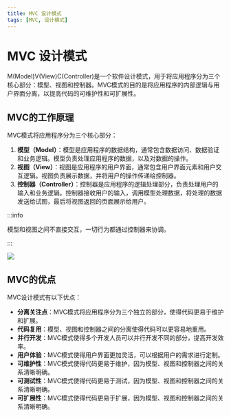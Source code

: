 ```yaml
---
title: MVC 设计模式
tags: [MVC, 设计模式]
---
```


# MVC 设计模式
M(Model)V(View)C(Controller)是一个软件设计模式，用于将应用程序分为三个核心部分：模型、视图和控制器。MVC模式的目的是将应用程序的内部逻辑与用户界面分离，以提高代码的可维护性和可扩展性。

## MVC的工作原理
MVC模式将应用程序分为三个核心部分：
1. **模型（Model）**：模型是应用程序的数据结构，通常包含数据访问、数据验证和业务逻辑。模型负责处理应用程序的数据，以及对数据的操作。
2. **视图（View）**：视图是应用程序的用户界面，通常包含用户界面元素和用户交互逻辑。视图负责展示数据，并将用户的操作传递给控制器。
3. **控制器（Controller）**：控制器是应用程序的逻辑处理部分，负责处理用户的输入和业务逻辑。控制器接收用户的输入，调用模型处理数据，将处理的数据发送给试图，最后将视图返回的页面展示给用户。

:::info

模型和视图之间不直接交互，一切行为都通过控制器来协调。

:::

![](/_assets/MVC.svg)

## MVC的优点
MVC设计模式有以下优点：
- **分离关注点**：MVC模式将应用程序分为三个独立的部分，使得代码更易于维护和扩展。
- **代码复用**：模型、视图和控制器之间的分离使得代码可以更容易地重用。
- **并行开发**：MVC模式使得多个开发人员可以并行开发不同的部分，提高开发效率。
- **用户体验**：MVC模式使得用户界面更加灵活，可以根据用户的需求进行定制。
- **可维护性**：MVC模式使得代码更易于维护，因为模型、视图和控制器之间的关系清晰明确。
- **可测试性**：MVC模式使得代码更易于测试，因为模型、视图和控制器之间的关系清晰明确。
- **可扩展性**：MVC模式使得代码更易于扩展，因为模型、视图和控制器之间的关系清晰明确。